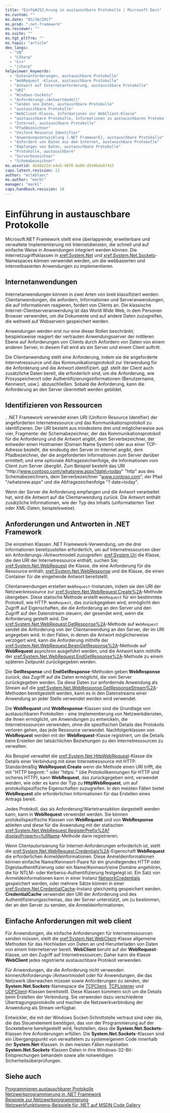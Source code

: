 ```yaml
---
title: "Einf&#252;hrung in austauschbare Protokolle | Microsoft Docs"
ms.custom: ""
ms.date: "03/30/2017"
ms.prod: ".net-framework"
ms.reviewer: ""
ms.suite: ""
ms.tgt_pltfrm: ""
ms.topic: "article"
dev_langs: 
  - "VB"
  - "CSharp"
  - "C++"
  - "jsharp"
helpviewer_keywords: 
  - "Datenanforderungen, austauschbare Protokolle"
  - "WebRequest -Klasse, austauschbare Protokolle"
  - "Antwort auf Internetanforderung, austauschbare Protokolle"
  - "URI"
  - "Windows-Sockets"
  - "Anforderungs-/Antwortmodell"
  - "Senden von Daten, austauschbare Protokolle"
  - "austauschbare Protokolle"
  - "WebClient-Klasse, Informationen zur WebClient-Klasse"
  - "austauschbare Protokolle, Informationen zu austauschbaren Protokollen"
  - "Internet, austauschbare Protokolle"
  - "Pfadbezeichner"
  - "Uniform Resource Identifier"
  - "Anwendungsentwicklung [.NET Framework], austauschbare Protokolle"
  - "Anfordern von Daten aus dem Internet, austauschbare Protokolle"
  - "Empfangen von Daten, austauschbare Protokolle"
  - "Protokolle, austauschbare"
  - "Serverbezeichner"
  - "Schemabezeichner"
ms.assetid: 4b48e22d-e4e5-48f0-be80-d549bda97415
caps.latest.revision: 12
author: "mcleblanc"
ms.author: "markl"
manager: "markl"
caps.handback.revision: 10
---
```

# Einf&#252;hrung in austauschbare Protokolle
Microsoft.NET Framework stellt eine überlappende, erweiterbare und verwaltete Implementierung mit Internetdiensten, die schnell und auf einfache Weise in Anwendungen integriert werden können.  Die Internetzugriffsklassen in <xref:System.Net> und <xref:System.Net.Sockets>\-Namespaces können verwendet werden, um die webbasierten und internetbasierten Anwendungen zu implementieren.  
  
## Internetanwendungen  
 Internetanwendungen können in zwei Arten von breit klassifiziert werden: Clientanwendungen, die anfordern, Informationen und Serveranwendungen, die auf Informationen reagieren, fordert von Clients an.  Die klassische Internet\-Clientserveranwendung ist das World Wide Web, in dem Personen Browser verwenden, um die Dokumente und auf andere Daten zuzugreifen, die weltweit auf Webservern gespeichert werden.  
  
 Anwendungen werden erst nur eine dieser Rollen beschränkt; beispielsweise reagiert der vertrauten Anwendungsserver der mittleren Ebene auf Anforderungen von Clients durch Anfordern von Daten von einem anderen Server, in diesem Fall wird als ein Server und einem Client auftritt.  
  
 Die Clientanwendung stellt eine Anforderung, indem sie die angeforderte Internetressource und das Kommunikationsprotokoll zur Verwendung für die Anforderung und die Antwort identifiziert.  ggf. stellt der Client auch zusätzliche Daten bereit, die erforderlich sind, um die Anforderung, wie Proxyspeicherort oder Authentifizierungsinformationen \(Benutzername, Kennwort, usw.\). abzuschließen.  Sobald die Anforderung, kann die Anforderung an den Server übermittelt werden gebildet.  
  
## Identifizieren von Ressourcen  
 . .NET Framework verwendet einen URI \(Uniform Resource Identifier\) der angeforderten Internetressource und das Kommunikationsprotokoll zu identifizieren.  Der URI besteht aus mindestens drei und möglicherweise aus vier, Fragmente: der Schemabezeichner, der das Kommunikationsprotokoll für die Anforderung und die Antwort angibt, dem Serverbezeichner, der entweder einen Hostnamen \(Domain Name System\) oder aus einer TCP\-Adresse besteht, die eindeutig den Server im Internet angibt, dem Pfadbezeichner, der die angeforderten Informationen zum Server darüber ermittelt; und eine optionale Abfragezeichenfolge, die Informationen vom Client zum Server übergibt.  Zum Beispiel besteht das URI "http:\/\/www.contoso.com\/whatsnew.aspx?date\=today" "http" aus des Schemabezeichners, dem Serverbezeichner "www.contoso.com", der Pfad "\/whatsnew.aspx" und die Abfragezeichenfolge "? date\=today".  
  
 Wenn der Server die Anforderung empfangen und die Antwort verarbeitet hat, wird die Antwort auf die Clientanwendung zurück.  Die Antwort enthält zusätzliche Informationen, wie der Typ des Inhalts \(unformatierten Text oder XML\-Daten, beispielsweise\).  
  
## Anforderungen und Antworten in .NET Framework  
 Die einzelnen Klassen .NET Framework\-Verwendung, um die drei Informationen bereitzustellen erforderlich, um auf Internetressourcen über ein Anforderungs\-\/Antwortmodell zuzugreifen: <xref:System.Uri> die Klasse, die den URI der Internetressource enthält, suchen Sie; <xref:System.Net.WebRequest> die Klasse, die eine Anforderung für die Ressource enthält; <xref:System.Net.WebResponse> und die Klasse, die einen Container für die eingehende Antwort bereitstellt.  
  
 Clientanwendungen erstellen `WebRequest`\-Instanzen, indem sie den URI der Netzwerkressource zur <xref:System.Net.WebRequest.Create%2A>\-Methode übergeben.  Diese statische Methode erstellt `WebRequest` für ein bestimmtes Protokoll, wie HTTP.  `WebRequest`, das zurückgegeben wird, ermöglicht den Zugriff auf Eigenschaften, die die Anforderung an den Server und den Zugriff auf den Datenstream steuern, der gesendet wird, wenn die Anforderung gestellt wird.  Die <xref:System.Net.WebRequest.GetResponse%2A>\-Methode auf `WebRequest` sendet die Anforderung von der Clientanwendung an den Server, der im URI angegeben wird.  In den Fällen, in denen die Antwort möglicherweise verzögert wird, kann die Anforderung mithilfe der <xref:System.Net.WebRequest.BeginGetResponse%2A>\-Methode auf **WebRequest** asynchron ausgeführt werden, und die Antwort kann mithilfe der <xref:System.Net.WebRequest.EndGetResponse%2A>\-Methode zu einem späteren Zeitpunkt zurückgegeben werden.  
  
 Die **GetResponse**  und **EndGetResponse**\-Methoden geben **WebResponse** zurück, das Zugriff auf die Daten ermöglicht, die vom Server zurückgegeben werden.  Da diese Daten zur anfordernde Anwendung als Stream auf die <xref:System.Net.WebResponse.GetResponseStream%2A>\-Methoden bereitgestellt werden, kann es in den Datenstreams einer Anwendung an jeder Stelle verwendet werden wird verwendet.  
  
 Die **WebRequest** und **WebResponse**\-Klassen sind die Grundlage von austauschbaren Protokollen \- eine Implementierung von Netzwerkdiensten, die Ihnen ermöglicht, um Anwendungen zu entwickeln, die Internetressourcen verwenden, ohne die spezifischen Details des Protokolls verloren gehen, das jede Ressource verwendet.  Nachfolgerklassen von **WebRequest** werden mit der **WebRequest**\-Klasse registriert, um die Details beim Erstellen der tatsächlichen Beziehungen zu den Internetressourcen zu verwalten.  
  
 Als Beispiel verwaltet die <xref:System.Net.HttpWebRequest>\-Klasse die Details einer Verbindung mit einer Internetressource mit HTTP.  Standardmäßig **WebRequest.Create** wenn die Methode einen URI trifft, die mit "HTTP beginnt: " oder "https: " \(die Protokollkennungen für HTTP und sicheres HTTP\), kann **WebRequest**, das zurückgegeben wird, verwendet werden, wie oder es kann der Typ zu **HttpWebRequest**, um auf protokollspezifische Eigenschaften zuzugreifen.  In den meisten Fällen bietet **WebRequest** alle erforderlichen Informationen für das Erstellen eines Antrags bereit.  
  
 Jedes Protokoll, das als Anforderung\/Wartetransaktion dargestellt werden kann, kann in **WebRequest** verwendet werden.  Sie können protokollspezifische Klassen von **WebRequest** und von **WebResponse**  ableiten und diese für die Anwendung mit der statischen <xref:System.Net.WebRequest.RegisterPrefix%2A?displayProperty=fullName>\-Methode dann registrieren.  
  
 Wenn Clientautorisierung für Internet\-Anforderungen erforderlich ist, stellt die <xref:System.Net.WebRequest.Credentials%2A>\-Eigenschaft **WebRequest** die erforderlichen Anmeldeinformationen.  Diese Anmeldeinformationen können einfache Name\/Kennwort\-Paare für ein grundlegendes HTTP oder Digestauthentifizierung oder ein Name\/Kennwort\/eine Domäne angehören, die für NTLM\- oder Kerberos\-Authentifizierung festgelegt ist.  Ein Satz von Anmeldeinformationen kann in einer Instanz [NetworkCredentials](frlrfsystemnetnetworkcredentialclasstopic) gespeichert werden, oder mehrere Sätze können in einer <xref:System.Net.CredentialCache>\-Instanz gleichzeitig gespeichert werden.  **CredentialCache** verwendet den URI der Anforderung und des Authentifizierungsschemas, das der Server unterstützt, um zu bestimmen, der an den Server zu senden, die Anmeldeinformationen.  
  
## Einfache Anforderungen mit web client  
 Für Anwendungen, die einfache Anforderungen für Internetressourcen senden müssen, stellt die <xref:System.Net.WebClient>\-Klasse allgemeine Methoden für das Hochladen von Daten an und Herunterladen von Daten von einem Internetserver bereit.  **WebClient** beruht auf der **WebRequest**\-Klasse, um den Zugriff auf Internetressourcen; Daher kann die Klasse **WebClient** jedes registrierte austauschbare Protokoll verwenden.  
  
 Für Anwendungen, die die Anforderung nicht verwenden können\/Anforderungs\-\/Antwortmodell oder für Anwendungen, die das Netzwerk überwachen müssen sowie Anforderungen zu senden, der **System.Net.Sockets**\-Namespace die [TCPClient](frlrfsystemnetsocketstcpclientclasstopic), [TCPListener](frlrfsystemnetsocketstcplistenerclasstopic) und [UDPClient](frlrfsystemnetsocketsudpclientclasstopic)\-Klassen bereitstellt.  Diese Klassen kümmern sich um die Details beim Erstellen der Verbindung. Sie verwenden dazu verschiedene Übertragungsprotokolle und machen die Netzwerkverbindung der Anwendung als Stream verfügbar.  
  
 Entwickler, die mit der Windows Socket\-Schnittstelle vertraut sind oder die, die das Steuerelement benötigen, das von der Programmierung auf der Socketebene bereitgestellt wird, feststellen, dass die **System.Net.Sockets**\-Klassen ihre Anforderungen erfüllen.  Die **System.Net.Sockets**\-Klassen sind ein Übergangspunkt von verwaltetem zu systemeigenem Code innerhalb der **System.Net**\-Klassen.  In den meisten Fällen marshallen **System.Net.Sockets**\-Klassen Daten in ihre Windows\-32\-Bit\-Entsprechungen behandeln sowie alle notwendigen Sicherheitsüberprüfungen.  
  
## Siehe auch  
 [Programmieren austauschbarer Protokolle](../../../docs/framework/network-programming/programming-pluggable-protocols.md)   
 [Netzwerkprogrammierung in .NET Framework](../../../docs/framework/network-programming/index.md)   
 [Beispiele zur Netzwerkprogrammierung](../../../docs/framework/network-programming/network-programming-samples.md)   
 [Netzwerkfunktionens\-Beispiele für .NET auf MSDN Code Gallery](http://code.msdn.microsoft.com/Wiki/View.aspx?ProjectName=nclsamples)